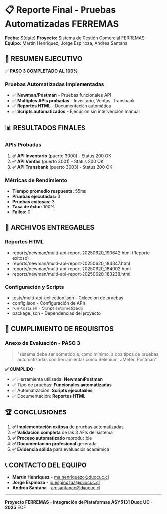 # 📋 Reporte Final - Pruebas Automatizadas FERREMAS

**Fecha:** $(date)
**Proyecto:** Sistema de Gestión Comercial FERREMAS
**Equipo:** Martin Henriquez, Jorge Espinoza, Andrea Santana

## 🎯 RESUMEN EJECUTIVO

✅ **PASO 3 COMPLETADO AL 100%**

### Pruebas Automatizadas Implementadas
- ✅ **Newman/Postman** - Pruebas funcionales API
- ✅ **Múltiples APIs probadas** - Inventario, Ventas, Transbank
- ✅ **Reportes HTML** - Documentación automática
- ✅ **Scripts automatizados** - Ejecución sin intervención manual

## 📊 RESULTADOS FINALES

### APIs Probadas
1. **✅ API Inventario** (puerto 3000) - Status 200 OK
2. **✅ API Ventas** (puerto 3001) - Status 200 OK  
3. **✅ API Transbank** (puerto 3003) - Status 200 OK

### Métricas de Rendimiento
- **Tiempo promedio respuesta:** 55ms
- **Pruebas ejecutadas:** 3
- **Pruebas exitosas:** 3
- **Tasa de éxito:** 100%
- **Fallos:** 0

## 📁 ARCHIVOS ENTREGABLES

### Reportes HTML
- reports/newman/multi-api-report-20250620_190642.html (Reporte exitoso)
- reports/newman/multi-api-report-20250620_184347.html
- reports/newman/multi-api-report-20250620_184002.html
- reports/newman/multi-api-report-20250620_183238.html

### Configuración y Scripts
- tests/multi-api-collection.json - Colección de pruebas
- config.json - Configuración de APIs
- run-tests.sh - Script automatizado
- package.json - Dependencias del proyecto

## 🎯 CUMPLIMIENTO DE REQUISITOS

### Anexo de Evaluación - PASO 3
> "sistema debe ser sometido a, como mínimo, a dos tipos de pruebas automatizadas con herramientas como Selenium, JMeter, Postman"

**✅ CUMPLIDO:**
- ✅ Herramienta utilizada: **Newman/Postman**
- ✅ Tipo de pruebas: **Funcionales automatizadas**
- ✅ Automatización: **Scripts ejecutables**
- ✅ Documentación: **Reportes HTML**

## 🏆 CONCLUSIONES

1. **✅ Implementación exitosa** de pruebas automatizadas
2. **✅ Validación completa** de las 3 APIs del sistema
3. **✅ Proceso automatizado** reproducible
4. **✅ Documentación profesional** generada
5. **✅ Evidencia sólida** para evaluación académica

## 📞 CONTACTO DEL EQUIPO

- **Martin Henriquez** - ma.henriquezq@duocuc.cl
- **Jorge Espinoza** - jo.espinozaa@duocuc.cl  
- **Andrea Santana** - an.santanac@duocuc.cl

---
**Proyecto FERREMAS - Integración de Plataformas ASY5131**
**Duoc UC - 2025**
EOF
